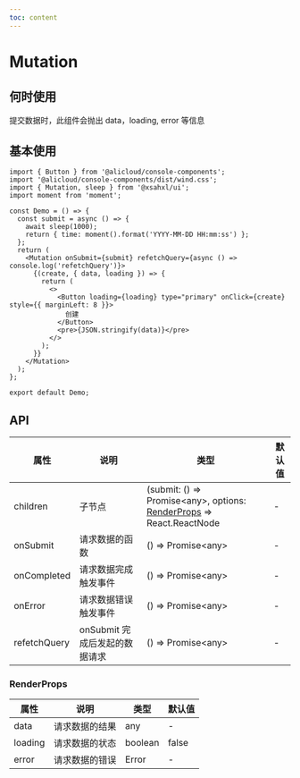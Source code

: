 ```yaml
---
toc: content
---
```


# Mutation

## 何时使用

提交数据时，此组件会抛出 data，loading, error 等信息

## 基本使用

```tsx
import { Button } from '@alicloud/console-components';
import '@alicloud/console-components/dist/wind.css';
import { Mutation, sleep } from '@xsahxl/ui';
import moment from 'moment';

const Demo = () => {
  const submit = async () => {
    await sleep(1000);
    return { time: moment().format('YYYY-MM-DD HH:mm:ss') };
  };
  return (
    <Mutation onSubmit={submit} refetchQuery={async () => console.log('refetchQuery')}>
      {(create, { data, loading }) => {
        return (
          <>
            <Button loading={loading} type="primary" onClick={create} style={{ marginLeft: 8 }}>
              创建
            </Button>
            <pre>{JSON.stringify(data)}</pre>
          </>
        );
      }}
    </Mutation>
  );
};

export default Demo;
```

## API

| 属性         | 说明                          | 类型                                                                                  | 默认值 |
| ------------ | ----------------------------- | ------------------------------------------------------------------------------------- | ------ |
| children     | 子节点                        | (submit: () => Promise<any\>, options: [RenderProps](#renderprops) => React.ReactNode | -      |
| onSubmit     | 请求数据的函数                | () => Promise<any\>                                                                   | -      |
| onCompleted  | 请求数据完成触发事件          | () => Promise<any\>                                                                   | -      |
| onError      | 请求数据错误触发事件          | () => Promise<any\>                                                                   | -      |
| refetchQuery | onSubmit 完成后发起的数据请求 | () => Promise<any\>                                                                   | -      |

### RenderProps

| 属性    | 说明           | 类型    | 默认值 |
| ------- | -------------- | ------- | ------ |
| data    | 请求数据的结果 | any     | -      |
| loading | 请求数据的状态 | boolean | false  |
| error   | 请求数据的错误 | Error   | -      |
